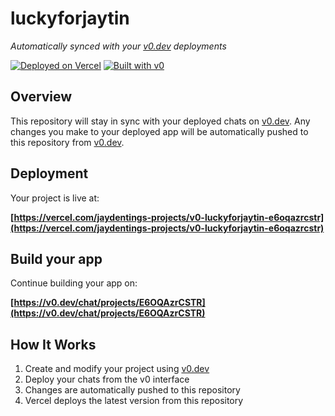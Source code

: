 # luckyforjaytin

*Automatically synced with your [v0.dev](https://v0.dev) deployments*

[![Deployed on Vercel](https://img.shields.io/badge/Deployed%20on-Vercel-black?style=for-the-badge&logo=vercel)](https://vercel.com/jaydentings-projects/v0-luckyforjaytin-e6oqazrcstr)
[![Built with v0](https://img.shields.io/badge/Built%20with-v0.dev-black?style=for-the-badge)](https://v0.dev/chat/projects/E6OQAzrCSTR)

## Overview

This repository will stay in sync with your deployed chats on [v0.dev](https://v0.dev).
Any changes you make to your deployed app will be automatically pushed to this repository from [v0.dev](https://v0.dev).

## Deployment

Your project is live at:

**[https://vercel.com/jaydentings-projects/v0-luckyforjaytin-e6oqazrcstr](https://vercel.com/jaydentings-projects/v0-luckyforjaytin-e6oqazrcstr)**

## Build your app

Continue building your app on:

**[https://v0.dev/chat/projects/E6OQAzrCSTR](https://v0.dev/chat/projects/E6OQAzrCSTR)**

## How It Works

1. Create and modify your project using [v0.dev](https://v0.dev)
2. Deploy your chats from the v0 interface
3. Changes are automatically pushed to this repository
4. Vercel deploys the latest version from this repository
